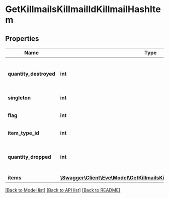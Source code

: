 # GetKillmailsKillmailIdKillmailHashItem

## Properties
Name | Type | Description | Notes
------------ | ------------- | ------------- | -------------
**quantity_destroyed** | **int** | How many of the item were destroyed if any | [optional] 
**singleton** | **int** | singleton integer | 
**flag** | **int** | Flag for the location of the item | 
**item_type_id** | **int** | item_type_id integer | 
**quantity_dropped** | **int** | How many of the item were dropped if any | [optional] 
**items** | [**\Swagger\Client\Eve\Model\GetKillmailsKillmailIdKillmailHashItemsItem[]**](GetKillmailsKillmailIdKillmailHashItemsItem.md) | items array | [optional] 

[[Back to Model list]](../README.md#documentation-for-models) [[Back to API list]](../README.md#documentation-for-api-endpoints) [[Back to README]](../README.md)


